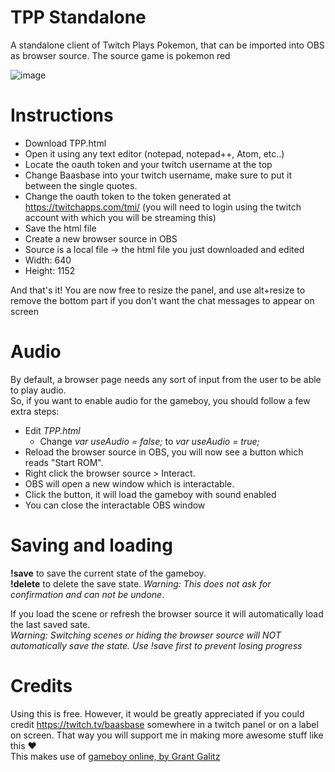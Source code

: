 # TPP Standalone
A standalone client of Twitch Plays Pokemon, that can be imported into OBS as browser source. The source game is pokemon red

![image](https://user-images.githubusercontent.com/12845064/121528861-2420c100-c9fc-11eb-9a80-c057955caa25.png)

# Instructions
- Download TPP.html
- Open it using any text editor (notepad, notepad++, Atom, etc..)
- Locate the oauth token and your twitch username at the top
- Change Baasbase into your twitch username, make sure to put it between the single quotes.
- Change the oauth token to the token generated at https://twitchapps.com/tmi/ (you will need to login using the twitch account with which you will be streaming this)
- Save the html file
- Create a new browser source in OBS
- Source is a local file -> the html file you just downloaded and edited
- Width: 640
- Height: 1152

And that's it! You are now free to resize the panel, and use alt+resize to remove the bottom part if you don't want the chat messages to appear on screen

# Audio
By default, a browser page needs any sort of input from the user to be able to play audio.  
So, if you want to enable audio for the gameboy, you should follow a few extra steps:
- Edit *TPP.html*
  - Change *var useAudio = false;* to *var useAudio = true;*  
- Reload the browser source in OBS, you will now see a button which reads "Start ROM". 
- Right click the browser source > Interact.
- OBS will open a new window which is interactable.
- Click the button, it will load the gameboy with sound enabled
- You can close the interactable OBS window

# Saving and loading
**!save** to save the current state of the gameboy.  
**!delete** to delete the save state. *Warning: This does not ask for confirmation and can not be undone*.

If you load the scene or refresh the browser source it will automatically load the last saved sate.  
*Warning: Switching scenes or hiding the browser source will NOT automatically save the state. Use !save first to prevent losing progress*

# Credits
Using this is free. However, it would be greatly appreciated if you could credit https://twitch.tv/baasbase somewhere in a twitch panel or on a label on screen. That way you will support me in making more awesome stuff like this ❤  
This makes use of [gameboy online, by Grant Galitz](https://github.com/taisel/GameBoy-Online)
